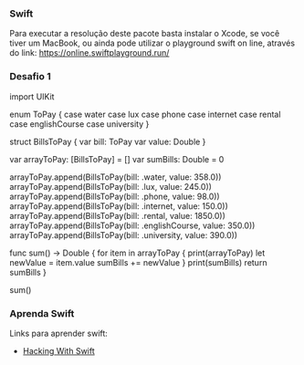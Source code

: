 ### Swift

Para executar a resolução deste pacote basta instalar o Xcode, se você tiver um MacBook, ou ainda pode utilizar o playground swift on line, através do link:
https://online.swiftplayground.run/


### Desafio 1

import UIKit

enum ToPay {
    case water
    case lux
    case phone
    case internet
    case rental
    case englishCourse
    case university
}

struct BillsToPay {
    var bill: ToPay
    var value: Double
}

var arrayToPay: [BillsToPay] = []
var sumBills: Double = 0

arrayToPay.append(BillsToPay(bill: .water, value: 358.0))
arrayToPay.append(BillsToPay(bill: .lux, value: 245.0))
arrayToPay.append(BillsToPay(bill: .phone, value: 98.0))
arrayToPay.append(BillsToPay(bill: .internet, value: 150.0))
arrayToPay.append(BillsToPay(bill: .rental, value: 1850.0))
arrayToPay.append(BillsToPay(bill: .englishCourse, value: 350.0))
arrayToPay.append(BillsToPay(bill: .university, value: 390.0))

func sum() -> Double {
    for item in arrayToPay {
        print(arrayToPay)
        let newValue = item.value
        sumBills += newValue
    }
    print(sumBills)
    return sumBills
}

sum()


### Aprenda Swift

Links para aprender swift:

- [Hacking With Swift](https://www.hackingwithswift.com/)